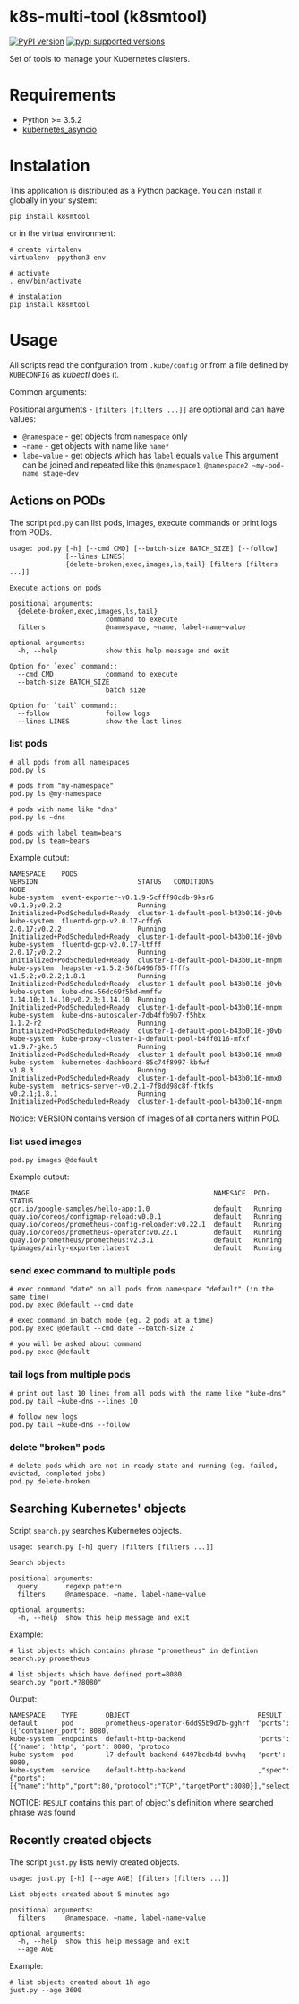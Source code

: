 # k8s-multi-tool (k8smtool)

[![PyPI version](https://badge.fury.io/py/k8smtool.svg)](https://badge.fury.io/py/k8smtool)
[![pypi supported versions](https://img.shields.io/pypi/pyversions/k8smtool.svg)](https://pypi.python.org/pypi/k8smtool)

Set of tools to manage your Kubernetes clusters.

# Requirements

* Python >= 3.5.2
* [kubernetes_asyncio](https://github.com/tomplus/kubernetes_asyncio)

# Instalation

This application is distributed as a Python package. You can install it globally
in your system:

```
pip install k8smtool
```

or in the virtual environment:

```
# create virtalenv
virtualenv -ppython3 env

# activate
. env/bin/activate

# instalation
pip install k8smtool
```

# Usage

All scripts read the confguration from `.kube/config` or from a file defined by `KUBECONFIG` as _kubectl_ does it.

Common arguments:

Positional arguments - `[filters [filters ...]]` are optional and can have values:
* `@namespace` - get objects from `namespace` only
* `~name` - get objects with name like `name*`
* `labe~value` - get objects which has `label` equals `value`
This argument can be joined and repeated like this `@namespace1 @namespace2 ~my-pod-name stage~dev`


## Actions on PODs

The script `pod.py` can list pods, images, execute commands or print logs from PODs.

```
usage: pod.py [-h] [--cmd CMD] [--batch-size BATCH_SIZE] [--follow]
              [--lines LINES]
              {delete-broken,exec,images,ls,tail} [filters [filters ...]]

Execute actions on pods

positional arguments:
  {delete-broken,exec,images,ls,tail}
                        command to execute
  filters               @namespace, ~name, label-name~value

optional arguments:
  -h, --help            show this help message and exit

Option for `exec` command::
  --cmd CMD             command to execute
  --batch-size BATCH_SIZE
                        batch size

Option for `tail` command::
  --follow              follow logs
  --lines LINES         show the last lines
```

### list pods

```
# all pods from all namespaces
pod.py ls

# pods from "my-namespace"
pod.py ls @my-namespace

# pods with name like "dns"
pod.py ls ~dns

# pods with label team=bears
pod.py ls team~bears

```

Example output:

```
NAMESPACE    PODS                                                 VERSION                         STATUS   CONDITIONS                      NODE
kube-system  event-exporter-v0.1.9-5cfff98cdb-9ksr6               v0.1.9;v0.2.2                   Running  Initialized+PodScheduled+Ready  cluster-1-default-pool-b43b0116-j0vb
kube-system  fluentd-gcp-v2.0.17-cffq6                            2.0.17;v0.2.2                   Running  Initialized+PodScheduled+Ready  cluster-1-default-pool-b43b0116-j0vb
kube-system  fluentd-gcp-v2.0.17-ltfff                            2.0.17;v0.2.2                   Running  Initialized+PodScheduled+Ready  cluster-1-default-pool-b43b0116-mnpm
kube-system  heapster-v1.5.2-56fb496f65-ffffs                     v1.5.2;v0.2.2;1.8.1             Running  Initialized+PodScheduled+Ready  cluster-1-default-pool-b43b0116-j0vb
kube-system  kube-dns-56dc69f5bd-mmffw                            1.14.10;1.14.10;v0.2.3;1.14.10  Running  Initialized+PodScheduled+Ready  cluster-1-default-pool-b43b0116-mnpm
kube-system  kube-dns-autoscaler-7db4ffb9b7-f5hbx                 1.1.2-r2                        Running  Initialized+PodScheduled+Ready  cluster-1-default-pool-b43b0116-j0vb
kube-system  kube-proxy-cluster-1-default-pool-b4ff0116-mfxf      v1.9.7-gke.5                    Running  Initialized+PodScheduled+Ready  cluster-1-default-pool-b43b0116-mmx0
kube-system  kubernetes-dashboard-85c74f8997-kbfwf                v1.8.3                          Running  Initialized+PodScheduled+Ready  cluster-1-default-pool-b43b0116-mmx0
kube-system  metrics-server-v0.2.1-7f8dd98c8f-ftkfs               v0.2.1;1.8.1                    Running  Initialized+PodScheduled+Ready  cluster-1-default-pool-b43b0116-mnpm
```

Notice: VERSION contains version of images of all containers within POD.

### list used images

```
pod.py images @default
```

Example output:
```
IMAGE                                              NAMESACE  POD-STATUS
gcr.io/google-samples/hello-app:1.0                default   Running
quay.io/coreos/configmap-reload:v0.0.1             default   Running
quay.io/coreos/prometheus-config-reloader:v0.22.1  default   Running
quay.io/coreos/prometheus-operator:v0.22.1         default   Running
quay.io/prometheus/prometheus:v2.3.1               default   Running
tpimages/airly-exporter:latest                     default   Running
```

### send exec command to multiple pods

```
# exec command "date" on all pods from namespace "default" (in the same time)
pod.py exec @default --cmd date

# exec command in batch mode (eg. 2 pods at a time)
pod.py exec @default --cmd date --batch-size 2

# you will be asked about command
pod.py exec @default
```

### tail logs from multiple pods

```
# print out last 10 lines from all pods with the name like "kube-dns"
pod.py tail ~kube-dns --lines 10

# follow new logs
pod.py tail ~kube-dns --follow
```

### delete "broken" pods

```
# delete pods which are not in ready state and running (eg. failed, evicted, completed jobs)
pod.py delete-broken
```

## Searching Kubernetes' objects

Script `search.py` searches Kubernetes objects.

```
usage: search.py [-h] query [filters [filters ...]]

Search objects

positional arguments:
  query       regexp pattern
  filters     @namespace, ~name, label-name~value

optional arguments:
  -h, --help  show this help message and exit
```

Example:

```
# list objects which contains phrase "prometheus" in defintion
search.py prometheus

# list objects which have defined port=8080
search.py "port.*?8080"
```

Output:

```
NAMESPACE    TYPE       OBJECT                                RESULT
default      pod        prometheus-operator-6dd95b9d7b-gghrf  'ports': [{'container_port': 8080,
kube-system  endpoints  default-http-backend                  'ports': [{'name': 'http', 'port': 8080, 'protoco
kube-system  pod        l7-default-backend-6497bcdb4d-bvwhq   'port': 8080,
kube-system  service    default-http-backend                  ,"spec":{"ports":[{"name":"http","port":80,"protocol":"TCP","targetPort":8080}],"select
```

NOTICE: `RESULT` contains this part of object's definition where searched phrase was found


## Recently created objects

The script `just.py` lists newly created objects.

```
usage: just.py [-h] [--age AGE] [filters [filters ...]]

List objects created about 5 minutes ago

positional arguments:
  filters     @namespace, ~name, label-name~value

optional arguments:
  -h, --help  show this help message and exit
  --age AGE
```

Example:

```
# list objects created about 1h ago
just.py --age 3600
```
